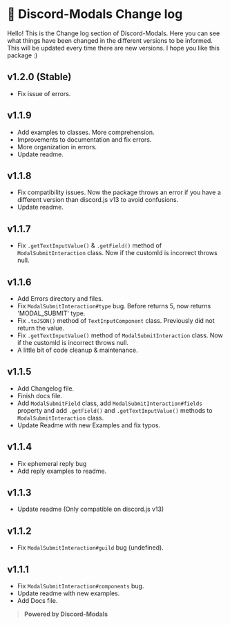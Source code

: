 # 🎈 Discord-Modals Change log

Hello! This is the Change log section of Discord-Modals. Here you can see what things have been changed in the different versions to be informed. This will be updated every time there are new versions. I hope you like this package :)

## v1.2.0 (Stable)

- Fix issue of errors.

## v1.1.9

- Add examples to classes. More comprehension.
- Improvements to documentation and fix errors.
- More organization in errors.
- Update readme.

## v1.1.8

- Fix compatibility issues. Now the package throws an error if you have a different version than discord.js v13 to avoid confusions.
- Update readme.

## v1.1.7

- Fix `.getTextInputValue()` & `.getField()` method of `ModalSubmitInteraction` class. Now if the customId is incorrect throws null.

## v1.1.6

- Add Errors directory and files.
- Fix `ModalSubmitInteraction#type` bug. Before returns 5, now returns 'MODAL_SUBMIT' type.
- Fix `.toJSON()` method of `TextInputComponent` class. Previously did not return the value.
- Fix `.getTextInputValue()` method of `ModalSubmitInteraction` class. Now if the customId is incorrect throws null.
- A little bit of code cleanup & maintenance. 

## v1.1.5

- Add Changelog file.
- Finish docs file.
- Add `ModalSubmitField` class, add `ModalSubmitInteraction#fields` property and add `.getField()` and `.getTextInputValue()` methods to `ModalSubmitInteraction` class.
- Update Readme with new Examples and fix typos.

## v1.1.4

- Fix ephemeral reply bug
- Add reply examples to readme.

## v1.1.3

- Update readme (Only compatible on discord.js v13)

## v1.1.2

- Fix `ModalSubmitInteraction#guild` bug (undefined).

## v1.1.1

- Fix `ModalSubmitInteraction#components` bug.
- Update readme with new examples.
- Add Docs file.

> **Powered by Discord-Modals**